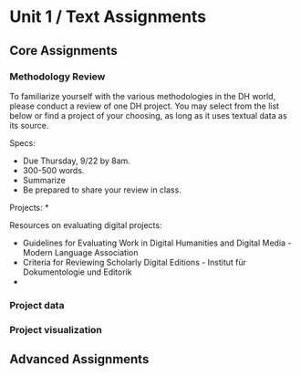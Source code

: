 # Unit 1 / Text Assignments

## Core Assignments

### Methodology Review
To familiarize yourself with the various methodologies in the DH world, please conduct a review of one DH project. You may select from the list below or find a project of your choosing, as long as it uses textual data as its source. 

Specs:
* Due Thursday, 9/22 by 8am. 
* 300-500 words. 
* Summarize 
* Be prepared to share your review in class. 

Projects:
* 

Resources on evaluating digital projects:
* Guidelines for Evaluating Work in Digital Humanities and Digital Media - Modern Language Association
* Criteria for Reviewing Scholarly Digital Editions -  Institut für Dokumentologie und Editorik
* 


### Project data 
### Project visualization
### 





## Advanced Assignments